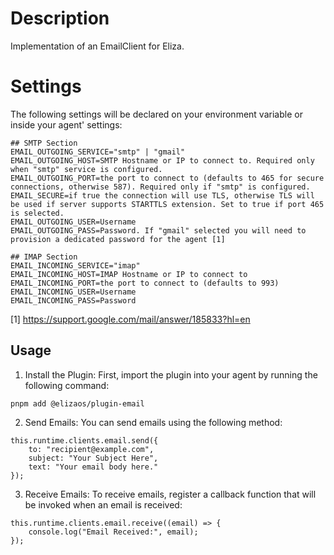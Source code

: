 # Description

Implementation of an EmailClient for Eliza.

# Settings

The following settings will be declared on your environment variable or inside your agent' settings:

```env
## SMTP Section
EMAIL_OUTGOING_SERVICE="smtp" | "gmail"
EMAIL_OUTGOING_HOST=SMTP Hostname or IP to connect to. Required only when "smtp" service is configured.
EMAIL_OUTGOING_PORT=the port to connect to (defaults to 465 for secure connections, otherwise 587). Required only if "smtp" is configured.
EMAIL_SECURE=if true the connection will use TLS, otherwise TLS will be used if server supports STARTTLS extension. Set to true if port 465 is selected.
EMAIL_OUTGOING_USER=Username
EMAIL_OUTGOING_PASS=Password. If "gmail" selected you will need to provision a dedicated password for the agent [1]

## IMAP Section
EMAIL_INCOMING_SERVICE="imap"
EMAIL_INCOMING_HOST=IMAP Hostname or IP to connect to
EMAIL_INCOMING_PORT=the port to connect to (defaults to 993)
EMAIL_INCOMING_USER=Username
EMAIL_INCOMING_PASS=Password
```

[1] https://support.google.com/mail/answer/185833?hl=en

## Usage

1. Install the Plugin: First, import the plugin into your agent by running the following command:

```
pnpm add @elizaos/plugin-email
```

2. Send Emails: You can send emails using the following method:

```
this.runtime.clients.email.send({
    to: "recipient@example.com",
    subject: "Your Subject Here",
    text: "Your email body here."
});
```

3. Receive Emails: To receive emails, register a callback function that will be invoked when an email is received:

```
this.runtime.clients.email.receive((email) => {
    console.log("Email Received:", email);
});
```
